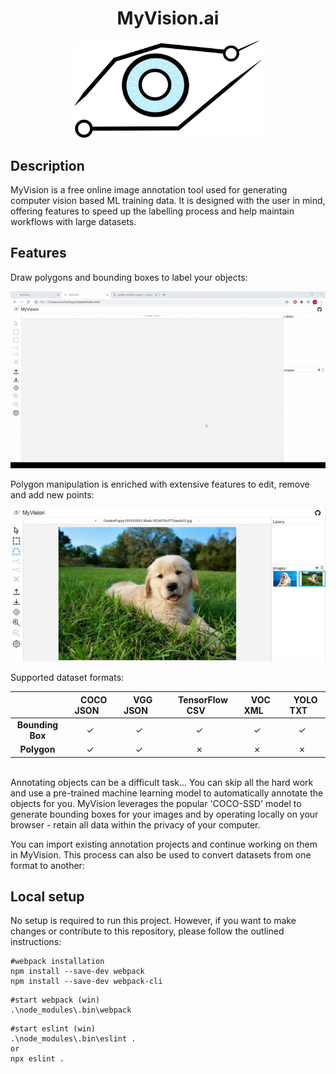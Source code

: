 <h1 align="center">MyVision.ai<nolink></h1>

<p align="center"> 
    <img width="300" src="./presenting 69.png" alt="Logo">    
    <!-- <img width="300" src="./presenting 59.png" alt="Logo">     -->
</p>

## Description

MyVision is a free online image annotation tool used for generating computer vision based ML training data. It is designed with the user in mind, offering features to speed up the labelling process and help maintain workflows with large datasets.

## Features

Draw polygons and bounding boxes to label your objects:
<p align="center">
    <img width="1000" src="./2020-06-26%2021-48-26%20(1).gif" alt="Logo">
</p>

Polygon manipulation is enriched with extensive features to edit, remove and add new points:

<p align="center"> 
    <img width="1000" src="./2020-06-26%2022-30-03.gif" alt="Logo">
</p>

Supported dataset formats:

|| &nbsp;&nbsp;&nbsp;COCO JSON&nbsp;&nbsp;&nbsp;|&nbsp;&nbsp;&nbsp;VGG JSON&nbsp;&nbsp;&nbsp;| &nbsp;&nbsp;&nbsp;TensorFlow CSV&nbsp;&nbsp;&nbsp;|&nbsp;&nbsp;&nbsp;VOC XML&nbsp;&nbsp;&nbsp;|&nbsp;&nbsp;&nbsp;YOLO TXT&nbsp;&nbsp;&nbsp;|
|:---------------:|:-:|:-:|:-:|:-:|:-:|
| **Bounding Box**|✓|✓|✓|✓|✓|
| **Polygon**     |✓|✓|✗|✗|✗|

<br />
Annotating objects can be a difficult task... You can skip all the hard work and use a pre-trained machine learning model to automatically annotate the objects for you. MyVision leverages the popular 'COCO-SSD' model to generate bounding boxes for your images and by operating locally on your browser - retain all data within the privacy of your computer.


You can import existing annotation projects and continue working on them in MyVision. This process can also be used to convert datasets from one format to another:


## Local setup

No setup is required to run this project. However, if you want to make changes or contribute to this repository, please follow the outlined instructions:

```
#webpack installation
npm install --save-dev webpack
npm install --save-dev webpack-cli
```

```
#start webpack (win)
.\node_modules\.bin\webpack
```

```
#start eslint (win)
.\node_modules\.bin\eslint .
or
npx eslint .
```